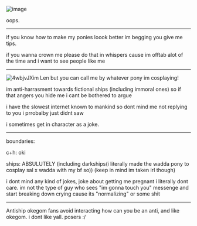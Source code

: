 ![image](https://github.com/LenoLen/LenoLen/assets/155751119/0b747a3a-29b5-4ce7-9d60-fe0d77062f65)

oops.
***
if you know how to make my ponies loook better im begging you give me tips. 

if you wanna crown me please do that in whispers cause im offtab alot of the time and i want to see people like me 
***
![4wbjvJX](https://github.com/LenoLen/LenoLen/assets/155751119/95e7b2c4-d218-4919-8c74-2a73e3576b48)im Len but you can call me by whatever pony im cosplaying!

im anti-harrasment towards  fictional ships (including immoral ones) so if that angers you hide me i cant be bothered to argue

i have the slowest internet known to mankind so dont mind me not replying to you i prrobalby just didnt saw

i sometimes get in character as a joke.
***
boundaries:

c+h: oki

ships: ABSULUTELY (including darkships(i literally made the wadda pony to cosplay sal x wadda with my bf so)) (keep in mind im taken irl though)

i dont mind any kind of jokes, joke about getting me pregnant i literally dont care. im not the type of guy who sees "im gonna touch you" messenge and start breaking down crying cause its "normalizing" or some shit
***
Antiship okegom fans avoid interacting how can you be an anti, and like okegom. i dont like yall. posers :/
